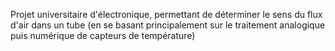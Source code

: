 Projet universitaire d'électronique, permettant de déterminer le sens du flux d'air dans un tube (en se basant principalement sur le traitement analogique puis numérique de capteurs de température)
